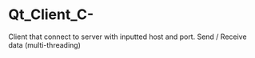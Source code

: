 # Qt_Client_C-
Client that connect to server with inputted host and port. Send / Receive data (multi-threading)
